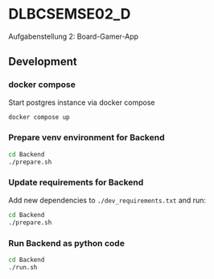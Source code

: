 # DLBCSEMSE02_D
Aufgabenstellung 2: Board-Gamer-App

## Development

### docker compose

Start postgres instance via docker compose

```bash
docker compose up
```

### Prepare venv environment for Backend

```bash
cd Backend
./prepare.sh
```

### Update requirements for Backend

Add new dependencies to `./dev_requirements.txt` and run:

```bash
cd Backend
./prepare.sh
```

### Run Backend as python code

```bash
cd Backend
./run.sh
```
